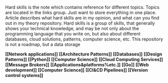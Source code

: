 Hard skills is the note which contains reference for different topics. Topics are located in the links group. Just want to store everything in one place. Article describes what hard skills are in my opinion, and what can you find out in my theory repository.
Hard skills is a group of skills, that generally shows your technical knowledge, and may be not only about the programming language that you write on, but also about different databases, cloud solutions, patterns, computer science, etc. This repository is not a roadmap, but a data storage

**[[Network applications]]**
**[[Architecture Patterns]]**
**[[Databases]]**
**[[Design Patterns]]**
**[[Python]]**
**[[Computer Science]]**
**[[Cloud Computing Services]]**
**[[Message Brokers]]**
**[[Applications&platforms%etc.]]**
**[[Go]]**
**[[Web development]]**
**[[Computer Science]]**
**[[CI&CD Pipelines]]**
**[[Version control systems]]**
